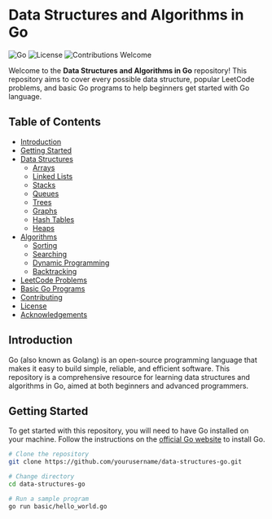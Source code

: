 # Data Structures and Algorithms in Go

![Go](https://img.shields.io/badge/Go-1.16-blue.svg)
![License](https://img.shields.io/badge/License-MIT-green.svg)
![Contributions Welcome](https://img.shields.io/badge/Contributions-Welcome-brightgreen.svg)

Welcome to the **Data Structures and Algorithms in Go** repository! This repository aims to cover every possible data structure, popular LeetCode problems, and basic Go programs to help beginners get started with Go language.

## Table of Contents

- [Introduction](#https://github.com/Yodha-Sudarsi/DSA-GO/blob/main/Introduction.md)
- [Getting Started](#getting-started)
- [Data Structures](#data-structures)
  - [Arrays](#arrays)
  - [Linked Lists](#linked-lists)
  - [Stacks](#stacks)
  - [Queues](#queues)
  - [Trees](#trees)
  - [Graphs](#graphs)
  - [Hash Tables](#hash-tables)
  - [Heaps](#heaps)
- [Algorithms](#algorithms)
  - [Sorting](#sorting)
  - [Searching](#searching)
  - [Dynamic Programming](#dynamic-programming)
  - [Backtracking](#backtracking)
- [LeetCode Problems](#leetcode-problems)
- [Basic Go Programs](#basic-go-programs)
- [Contributing](#contributing)
- [License](#license)
- [Acknowledgements](#acknowledgements)

## Introduction

Go (also known as Golang) is an open-source programming language that makes it easy to build simple, reliable, and efficient software. This repository is a comprehensive resource for learning data structures and algorithms in Go, aimed at both beginners and advanced programmers.

## Getting Started

To get started with this repository, you will need to have Go installed on your machine. Follow the instructions on the [official Go website](https://golang.org/doc/install) to install Go.

```sh
# Clone the repository
git clone https://github.com/yourusername/data-structures-go.git

# Change directory
cd data-structures-go

# Run a sample program
go run basic/hello_world.go
